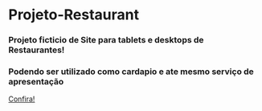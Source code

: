 # Projeto-Restaurant
<h3>Projeto ficticio de Site para tablets e desktops de Restaurantes!</h3>
<h3>Podendo ser utilizado como cardapio e ate mesmo serviço de apresentação</h3>
<a href="https://iasmincqfernandes.github.io/Projeto-Restaurant/" target="_blank"> Confira! <a>
